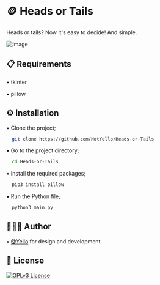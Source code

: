 
# 🪙 Heads or Tails

Heads or tails? Now it's easy to decide! And simple.

![image](https://raw.githubusercontent.com/NotYello/Heads-or-Tails/main/screenshot.png)

## 📋 Requirements

• tkinter

• pillow
  
## ⚙️ Installation

• Clone the project;

```bash
  git clone https://github.com/NotYello/Heads-or-Tails
```

• Go to the project directory;

```bash
  cd Heads-or-Tails
```

• Install the required packages;

```bash
  pip3 install pillow
```

• Run the Python file;

```bash
  python3 main.py
```

  
## 👷🏻‍♂️ Author

• [@Yello](https://www.github.com/CoderYello) for design and development.

  
## 📑 License

[![GPLv3 License](https://img.shields.io/badge/GNU%20General%20Public%20License%20v3-yellow.svg)](https://www.gnu.org/licenses/gpl-3.0.html)

  

